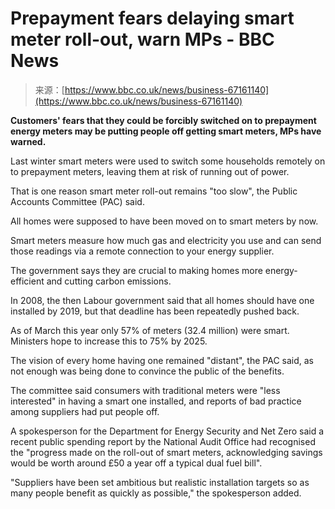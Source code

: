<!--yml
category: 未分类
date: 2024-05-27 14:36:18
-->

# Prepayment fears delaying smart meter roll-out, warn MPs - BBC News

> 来源：[https://www.bbc.co.uk/news/business-67161140](https://www.bbc.co.uk/news/business-67161140)

**Customers' fears that they could be forcibly switched on to prepayment energy meters may be putting people off getting smart meters, MPs have warned.**

Last winter smart meters were used to switch some households remotely on to prepayment meters, leaving them at risk of running out of power.

That is one reason smart meter roll-out remains "too slow", the Public Accounts Committee (PAC) said.

All homes were supposed to have been moved on to smart meters by now.

Smart meters measure how much gas and electricity you use and can send those readings via a remote connection to your energy supplier.

The government says they are crucial to making homes more energy-efficient and cutting carbon emissions.

In 2008, the then Labour government said that all homes should have one installed by 2019, but that deadline has been repeatedly pushed back.

As of March this year only 57% of meters (32.4 million) were smart. Ministers hope to increase this to 75% by 2025\.

The vision of every home having one remained "distant", the PAC said, as not enough was being done to convince the public of the benefits.

The committee said consumers with traditional meters were "less interested" in having a smart one installed, and reports of bad practice among suppliers had put people off.

A spokesperson for the Department for Energy Security and Net Zero said a recent public spending report by the National Audit Office had recognised the "progress made on the roll-out of smart meters, acknowledging savings would be worth around £50 a year off a typical dual fuel bill".

"Suppliers have been set ambitious but realistic installation targets so as many people benefit as quickly as possible," the spokesperson added.